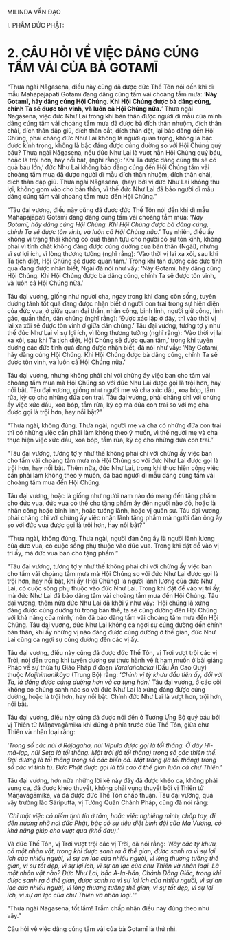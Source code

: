 MILINDA VẤN ĐẠO

I. PHẨM ĐỨC PHẬT:

# 2. CÂU HỎI VỀ VIỆC DÂNG CÚNG TẤM VẢI CỦA BÀ GOTAMĪ

“Thưa ngài Nāgasena, điều này cũng đã được đức Thế Tôn nói đến khi dì mẫu Mahāpajāpati Gotamī đang dâng cúng tấm vải choàng tắm mưa: ‘**Này Gotamī, hãy dâng cúng Hội Chúng. Khi Hội Chúng được bà dâng cúng, chính Ta sẽ được tôn vinh, và luôn cả Hội Chúng nữa.**’ Thưa ngài Nāgasena, việc đức Như Lai trong khi bản thân được người dì mẫu của mình dâng cúng tấm vải choàng tắm mưa đã được bà đích thân nhuộm, đích thân chải, đích thân đập giũ, đích thân cắt, đích thân dệt, lại bảo dâng đến Hội Chúng, phải chăng đức Như Lai không là người quan trọng, không là bậc được kính trọng, không là bậc đáng được cúng dường so với Hội Chúng quý báu? Thưa ngài Nāgasena, nếu đức Như Lai là vượt hẳn Hội Chúng quý báu, hoặc là trội hơn, hay nổi bật, (nghĩ rằng): ‘Khi Ta được dâng cúng thì sẽ có quả báu lớn,’ đức Như Lai không bảo dâng cúng đến Hội Chúng tấm vải choàng tắm mưa đã được người dì mẫu đích thân nhuộm, đích thân chải, đích thân đập giũ. Thưa ngài Nāgasena, (hay) bởi vì đức Như Lai không thu lợi, không gom vào cho bản thân, vì thế đức Như Lai đã bảo người dì mẫu dâng cúng tấm vải choàng tắm mưa đến Hội Chúng.”

“Tâu đại vương, điều này cũng đã được đức Thế Tôn nói đến khi dì mẫu Mahāpajāpati Gotamī đang dâng cúng tấm vải choàng tắm mưa: ‘_Này Gotamī, hãy dâng cúng Hội Chúng. Khi Hội Chúng được bà dâng cúng, chính Ta sẽ được tôn vinh, và luôn cả Hội Chúng nữa_.’ Tuy nhiên, điều ấy không vì trạng thái không có quả thành tựu cho người có sự tôn kính, không phải vì tính chất không đáng được cúng dường của bản thân (Ngài), nhưng vì sự lợi ích, vì lòng thương tưởng (nghĩ rằng): ‘Vào thời vị lai xa xôi, sau khi Ta tịch diệt, Hội Chúng sẽ được quan tâm.’ Trong khi tán dương các đức tính quả đang được nhận biết, Ngài đã nói như vầy: ‘Này Gotamī, hãy dâng cúng Hội Chúng. Khi Hội Chúng được bà dâng cúng, chính Ta sẽ được tôn vinh, và luôn cả Hội Chúng nữa.’

Tâu đại vương, giống như người cha, ngay trong khi đang còn sống, tuyên dương tánh tốt quả đang được nhận biết ở người con trai trong sự hiện diện của đức vua, ở giữa quan đại thần, nhân công, binh lính, người giữ cổng, lính gác, quần thần, dân chúng (nghĩ rằng): ‘Được xác lập ở đây, thì vào thời vị lai xa xôi sẽ được tôn vinh ở giữa dân chúng.’ Tâu đại vương, tương tợ y như thế đức Như Lai vì sự lợi ích, vì lòng thương tưởng (nghĩ rằng): ‘Vào thời vị lai xa xôi, sau khi Ta tịch diệt, Hội Chúng sẽ được quan tâm,’ trong khi tuyên dương các đức tính quả đang được nhận biết, đã nói như vầy: ‘Này Gotamī, hãy dâng cúng Hội Chúng. Khi Hội Chúng được bà dâng cúng, chính Ta sẽ được tôn vinh, và luôn cả Hội Chúng nữa.’

Tâu đại vương, nhưng không phải chỉ với chừng ấy việc ban cho tấm vải choàng tắm mưa mà Hội Chúng so với đức Như Lai được gọi là trội hơn, hay nổi bật. Tâu đại vương, giống như người mẹ và cha xức dầu, xoa bóp, tắm rửa, kỳ cọ cho những đứa con trai. Tâu đại vương, phải chăng chỉ với chừng ấy việc xức dầu, xoa bóp, tắm rửa, kỳ cọ mà đứa con trai so với mẹ cha được gọi là trội hơn, hay nổi bật?”

“Thưa ngài, không đúng. Thưa ngài, người mẹ và cha có những đứa con trai thì có những việc cần phải làm không theo ý muốn, vì thế người mẹ và cha thực hiện việc xức dầu, xoa bóp, tắm rửa, kỳ cọ cho những đứa con trai.”

“Tâu đại vương, tương tợ y như thế không phải chỉ với chừng ấy việc ban cho tấm vải choàng tắm mưa mà Hội Chúng so với đức Như Lai được gọi là trội hơn, hay nổi bật. Thêm nữa, đức Như Lai, trong khi thực hiện công việc cần phải làm không theo ý muốn, đã bảo người dì mẫu dâng cúng tấm vải choàng tắm mưa đến Hội Chúng.

Tâu đại vương, hoặc là giống như người nam nào đó mang đến tặng phẩm cho đức vua, đức vua có thể cho tặng phẩm ấy đến người nào đó, hoặc là nhân công hoặc binh lính, hoặc tướng lãnh, hoặc vị quân sư. Tâu đại vương, phải chăng chỉ với chừng ấy việc nhận lãnh tặng phẩm mà người đàn ông ấy so với đức vua được gọi là trội hơn, hay nổi bật?”

“Thưa ngài, không đúng. Thưa ngài, người đàn ông ấy là người lãnh lương của đức vua, có cuộc sống phụ thuộc vào đức vua. Trong khi đặt để vào vị trí ấy, mà đức vua ban cho tặng phẩm.”

“Tâu đại vương, tương tợ y như thế không phải chỉ với chừng ấy việc ban cho tấm vải choàng tắm mưa mà Hội Chúng so với đức Như Lai được gọi là trội hơn, hay nổi bật, khi ấy (Hội Chúng) là người lãnh lương của đức Như Lai, có cuộc sống phụ thuộc vào đức Như Lai. Trong khi đặt để vào vị trí ấy, mà đức Như Lai đã bảo dâng tấm vải choàng tắm mưa đến Hội Chúng. Tâu đại vương, thêm nữa đức Như Lai đã khởi ý như vầy: ‘Hội chúng là xứng đáng được cúng dường từ trong bản thể, ta sẽ cúng dường đến Hội Chúng với khả năng của mình,’ nên đã bảo dâng tấm vải choàng tắm mưa đến Hội Chúng. Tâu đại vương, đức Như Lai không ca ngợi sự cúng dường đến chính bản thân, khi ấy những vị nào đáng được cúng dường ở thế gian, đức Như Lai cũng ca ngợi sự cúng dường đến các vị ấy.

Tâu đại vương, điều này cũng đã được đức Thế Tôn, vị Trời vượt trội các vị Trời, nói đến trong khi tuyên dương sự thực hành về ít ham muốn ở bài giảng Pháp về sự thừa tự Giáo Pháp ở đoạn _Varalañchaka_ (Dấu Ấn Cao Quý) thuộc _Majjhimanikāya_ (Trung Bộ) rằng: ‘_Chính vị tỳ khưu đầu tiên ấy, đối với Ta, là đáng được cúng dường hơn và ca tụng hơn_.’ Tâu đại vương, ở các cõi không có chúng sanh nào so với đức Như Lai là xứng đáng được cúng dường, hoặc là trội hơn, hay nổi bật. Chính đức Như Lai là vượt hơn, trội hơn, nổi bật.

Tâu đại vương, điều này cũng đã được nói đến ở Tương Ưng Bộ quý báu bởi vị Thiên tử Māṇavagāmika khi đứng ở phía trước đức Thế Tôn, giữa chư Thiên và nhân loại rằng:

‘_Trong số các núi ở Rājagaha, núi Vipula được gọi là tối thắng. Ở dãy Hi-mã-lạp, núi Seta là tối thắng. Mặt trời (là tối thắng) trong số các thiên thể. Ðại dương là tối thắng trong số các biển cả. Mặt trăng (là tối thắng) trong số các vì tinh tú. Đức Phật được gọi là tối cao ở thế gian luôn cả chư Thiên_.’

Tâu đại vương, hơn nữa những lời kệ này đây đã được khéo ca, không phải vụng ca, đã được khéo thuyết, không phải vụng thuyết bởi vị Thiên tử Māṇavagāmika, và đã được đức Thế Tôn chấp thuận. Tâu đại vương, quả vậy trưởng lão Sāriputta, vị Tướng Quân Chánh Pháp, cũng đã nói rằng:

‘_Chỉ một việc có niềm tịnh tín ở tâm, hoặc việc nghiêng mình, chắp tay, đi đến nương nhờ nơi đức Phật, bậc có sự tiêu diệt binh đội của Ma Vương, có khả năng giúp cho vượt qua (khổ đau)_.’

Và đức Thế Tôn, vị Trời vượt trội các vị Trời, đã nói rằng: ‘_Này các tỳ khưu, có một nhân vật, trong khi được sanh ra ở thế gian, được sanh ra vì sự lợi ích của nhiều người, vì sự an lạc của nhiều người, vì lòng thương tưởng thế gian, vì sự tốt đẹp, vì sự lợi ích, vì sự an lạc của chư Thiên và nhân loại. Là một nhân vật nào? Đức Như Lai, bậc A-la-hán, Chánh Đẳng Giác, trong khi được sanh ra ở thế gian, được sanh ra vì sự lợi ích của nhiều người, vì sự an lạc của nhiều người, vì lòng thương tưởng thế gian, vì sự tốt đẹp, vì sự lợi ích, vì sự an lạc của chư Thiên và nhân loại._’”

“Thưa ngài Nāgasena, tốt lắm! Trẫm chấp nhận điều này đúng theo như vậy.”

Câu hỏi về việc dâng cúng tấm vải của bà Gotamī là thứ nhì.
